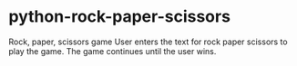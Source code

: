 # python-rock-paper-scissors
Rock, paper, scissors game
User enters the text for rock paper scissors to play the game. The game continues until the user wins.
